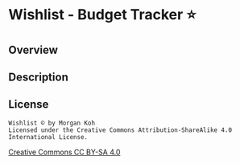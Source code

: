 # Wishlist - Budget Tracker ⭐

## Overview

## Description

## License
```
Wishlist © by Morgan Koh
Licensed under the Creative Commons Attribution-ShareAlike 4.0 International License.
```
[Creative Commons CC BY-SA 4.0](https://creativecommons.org/licenses/by-sa/4.0/legalcode)
